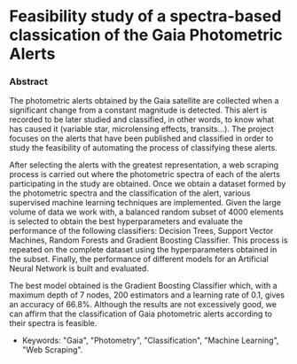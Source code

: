 # Feasibility study of a spectra-based classication of the Gaia Photometric Alerts

### Abstract

The photometric alerts obtained by the Gaia satellite are collected when a significant change from a constant magnitude is detected. This alert is recorded to be later studied and classified, in other words, to know what has caused it (variable star, microlensing effects, transits...). The project focuses on the alerts that have been published and classified in order to study the feasibility of automating the process of classifying these alerts.

After selecting the alerts with the greatest representation, a web scraping process is carried out where the photometric spectra of each of the alerts participating in the study are obtained. Once we obtain a dataset formed by the photometric spectra and the classification of the alert, various supervised machine learning techniques are implemented. Given the large volume of data we work with, a balanced random subset of 4000 elements is selected to obtain the best hyperparameters and evaluate the performance of the following classifiers: Decision Trees, Support Vector Machines, Random Forests and Gradient Boosting Classifier. This process is repeated on the complete dataset using the hyperparameters obtained in the subset. Finally, the performance of different models for an Artificial Neural Network is built and evaluated.

The best model obtained is the Gradient Boosting Classifier which, with a maximum depth of 7 nodes, 200 estimators and a learning rate of 0.1, gives an accuracy of 66.8\%. Although the results are not excessively good, we can affirm that the classification of Gaia photometric alerts according to their spectra is feasible.


- Keywords: "Gaia", "Photometry", "Classification", "Machine Learning", "Web Scraping".
